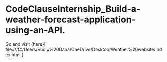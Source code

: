 # CodeClauseInternship_Build-a-weather-forecast-application-using-an-API.

Go and visit {here}[ file:///C:/Users/Sudip%20Dana/OneDrive/Desktop/Weather%20website/index.html ]
